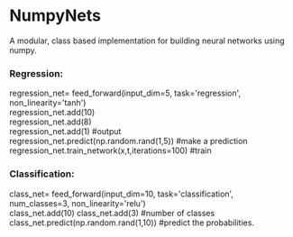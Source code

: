 # NumpyNets

A modular, class based implementation for building neural networks using numpy. 


### Regression: 

regression_net= feed_forward(input_dim=5, task='regression', non_linearity='tanh')                  
regression_net.add(10)  
regression_net.add(8)  
regression_net.add(1)  #output  
regression_net.predict(np.random.rand(1,5))   #make a prediction  
regression_net.train_network(x,t,iterations=100)   #train  

### Classification:

class_net= feed_forward(input_dim=10, task='classification', num_classes=3, non_linearity='relu')      
class_net.add(10) 
class_net.add(3) #number of classes
class_net.predict(np.random.rand(1,10)) #predict the probabilities.


